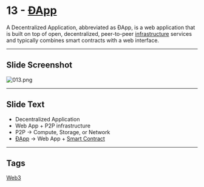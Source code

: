 # 13 - [ÐApp](Dapp.md)


A Decentralized Application, abbreviated as ÐApp, is a web application that is built on top of open, decentralized, peer-to-peer [infrastructure](Infrastructure.md) services and typically combines smart contracts with a web interface.

___
## Slide Screenshot
![013.png](../../images/ethereum101/013.png)
___
## Slide Text
- Decentralized Application
- Web App + P2P infrastructure
- P2P -> Compute, Storage, or Network
- [ÐApp](Dapp.md) -> Web App + [Smart Contract](Smart%20Contracts.md)

___
## Tags
[Web3](Web3.md)
